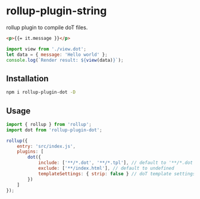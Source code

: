 # rollup-plugin-string

rollup plugin to compile doT files.

```html
<p>{{= it.message }}</p>
```

```js
import view from './view.dot';
let data = { message: 'Hello world' };
console.log(`Render result: ${view(data)}`);
```

## Installation

```sh
npm i rollup-plugin-dot -D
```

## Usage

```js
import { rollup } from 'rollup';
import dot from 'rollup-plugin-dot';

rollup({
	entry: 'src/index.js',
	plugins: [
		dot({
			include: ['**/*.dot', '**/*.tpl'], // default to '**/*.dot'
			exclude: ['**/index.html'], // default to undefined
			templateSettings: { strip: false } // doT template settings, default to undefined
		})
	]
});
```
